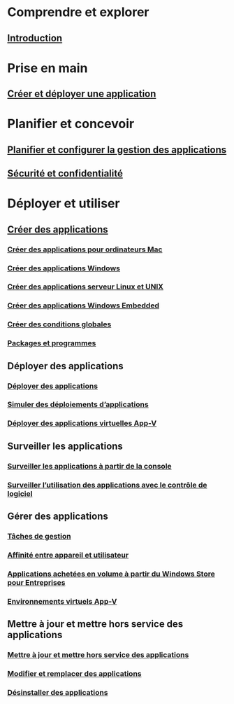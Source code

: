 # Comprendre et explorer
## [Introduction](understand/introduction-to-application-management.md)

# Prise en main
## [Créer et déployer une application](get-started/create-and-deploy-an-application.md)

# Planifier et concevoir
## [Planifier et configurer la gestion des applications](plan-design/plan-for-and-configure-application-management.md)
## [Sécurité et confidentialité](plan-design/security-and-privacy-for-application-management.md)

# Déployer et utiliser

## [Créer des applications](deploy-use/create-applications.md)
### [Créer des applications pour ordinateurs Mac](get-started/creating-mac-computer-applications.md)
### [Créer des applications Windows](get-started/creating-windows-applications.md)
### [Créer des applications serveur Linux et UNIX](get-started/creating-linux-and-unix-server-applications.md)
### [Créer des applications Windows Embedded](get-started/creating-windows-embedded-applications.md)
### [Créer des conditions globales](deploy-use/create-global-conditions.md)
### [Packages et programmes](deploy-use/packages-and-programs.md)

## Déployer des applications
### [Déployer des applications](deploy-use/deploy-applications.md)
### [Simuler des déploiements d’applications](deploy-use/simulate-application-deployments.md)
### [Déployer des applications virtuelles App-V](get-started/deploying-app-v-virtual-applications.md)

## Surveiller les applications
### [Surveiller les applications à partir de la console](deploy-use/monitor-applications-from-the-console.md)
### [Surveiller l’utilisation des applications avec le contrôle de logiciel](deploy-use/monitor-app-usage-with-software-metering.md)

## Gérer des applications
### [Tâches de gestion](deploy-use/management-tasks-applications.md)
### [Affinité entre appareil et utilisateur](deploy-use/link-users-and-devices-with-user-device-affinity.md)
### [Applications achetées en volume à partir du Windows Store pour Entreprises](deploy-use/manage-apps-from-the-windows-store-for-business.md)
### [Environnements virtuels App-V](deploy-use/create-app-v-virtual-environments.md)

## Mettre à jour et mettre hors service des applications
### [Mettre à jour et mettre hors service des applications](deploy-use/update-and-retire-applications.md)
### [Modifier et remplacer des applications](deploy-use/revise-and-supersede-applications.md)
### [Désinstaller des applications](deploy-use/uninstall-applications.md)
